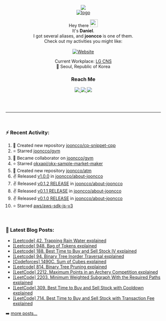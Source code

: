 
<p align="center">
  <img src="https://capsule-render.vercel.app/api?type=waving&color=gradient"><br/>
  <a href="https://jooncco.me"><img src="https://i.ibb.co/N2jDKfK/logo.png" alt="logo" border="0"/></a>
</p>

<p align="center">
  Hey there <img src="https://media.giphy.com/media/hvRJCLFzcasrR4ia7z/giphy.gif" width="25"><br/>
  It's <b>Daniel</b>.<br/>
  I got several aliases, and <b>jooncco</b> is one of them.<br/>
  Check out my activities you might like:<br/><br/>
  <a href="https://jooncco.me">
    <img alt="Website" src="https://img.shields.io/website?down_color=inactive&down_message=jooncco.me&style=flat-square&up_color=9cf&up_message=jooncco.me&url=https://jooncco.me">
  </a><br/>
</p>

<p align="center">
  Current Workplace: <a href="https://www.lgcns.com/">LG CNS</a><br/>
  📍 Seoul, Republic of Korea
</p>

<h3 align="center">Reach Me</h3>
<p align="center">
  <a href="https://www.linkedin.com/in/jooncco">
    <img src="https://img.shields.io/badge/LinkedIn-0A66C2?style=flat-square&logo=LinkedIn&logoColor=white"/>
  </a>
  <a href="mailto:jooncco.g@gmail.com">
    <img src="https://img.shields.io/badge/Gmail-EA4335?style=flat-square&logo=Gmail&logoColor=white"/>
  </a>
  <a href="https://instagram.com/jooncco">
    <img src="https://img.shields.io/badge/instagram-E4405F?style=flat-square&logo=instagram&logoColor=white"/>
  </a>
</p>
<br />
<br />

<hr />

<br />

### ⚡ Recent Activity:

<!--RECENT_ACTIVITY:start-->
1. 📔 Created new repository [jooncco/cp-snippet-cpp](https://github.com/jooncco/cp-snippet-cpp)
2. ⭐ Starred [jooncco/gym](https://github.com/jooncco/gym)
3. 🤝 Became collaborator on [jooncco/gym](https://github.com/jooncco/gym)
4. ⭐ Starred [okxapi/okx-sample-market-maker](https://github.com/okxapi/okx-sample-market-maker)
5. 📔 Created new repository [jooncco/atm](https://github.com/jooncco/atm)
6. ✌️ Released [v1.0.0](https://github.com/jooncco/about-jooncco/releases/tag/v1.0.0) in [jooncco/about-jooncco](https://github.com/jooncco/about-jooncco)
7. ✌️ Released [v0.1.2 RELEASE](https://github.com/jooncco/about-jooncco/releases/tag/v0.1.2) in [jooncco/about-jooncco](https://github.com/jooncco/about-jooncco)
8. ✌️ Released [v0.1.1 RELEASE](https://github.com/jooncco/about-jooncco/releases/tag/v0.1.1) in [jooncco/about-jooncco](https://github.com/jooncco/about-jooncco)
9. ✌️ Released [v0.1.0 RELEASE](https://github.com/jooncco/about-jooncco/releases/tag/v0.1.0) in [jooncco/about-jooncco](https://github.com/jooncco/about-jooncco)
10. ⭐ Starred [aws/aws-sdk-js-v3](https://github.com/aws/aws-sdk-js-v3)
<!--RECENT_ACTIVITY:end-->

<br />

### 📕 Latest Blog Posts:

<!-- BLOG-POST-LIST:START -->
- [[Leetcode] 42. Trapping Rain Water explained](https://jooncco.github.io/competitive-programming/leetcode-42/)
- [[Leetcode] 948. Bag of Tokens explained](https://jooncco.github.io/competitive-programming/leetcode-948/)
- [[Leetcode] 188. Best Time to Buy and Sell Stock IV explained](https://jooncco.github.io/competitive-programming/leetcode-188/)
- [[Leetcode] 94. Binary Tree Inorder Traversal explained](https://jooncco.github.io/competitive-programming/leetcode-94/)
- [[Codeforces] 1490C. Sum of Cubes explained](https://jooncco.github.io/competitive-programming/codeforces-1490C/)
- [[Leetcode] 814. Binary Tree Pruning explained](https://jooncco.github.io/competitive-programming/leetcode-814/)
- [[LeetCode] 2212. Maximum Points in an Archery Competition explained](https://jooncco.github.io/competitive-programming/leetcode-2212/)
- [[LeetCode] 2203. Minimum Weighted Subgraph With the Required Paths explained](https://jooncco.github.io/competitive-programming/leetcode-2203/)
- [[LeetCode] 309. Best Time to Buy and Sell Stock with Cooldown explained](https://jooncco.github.io/competitive-programming/leetcode-309/)
- [[LeetCode] 714. Best Time to Buy and Sell Stock with Transaction Fee explained](https://jooncco.github.io/competitive-programming/leetcode-714/)
<!-- BLOG-POST-LIST:END -->

➡️ [more posts...](https://jooncco.github.io)

<!-- ### 📈 CP Activity: -->

<!-- [![Codeforces](https://cp-logo.vercel.app/codeforces/jooncco?logo=true)](http://codeforces.com/profile/jooncco) -->
